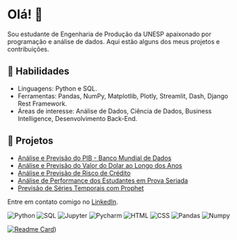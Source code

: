 # Olá! 👋

Sou estudante de Engenharia de Produção da UNESP apaixonado por programação e análise de dados. Aqui estão alguns dos meus projetos e contribuições.

## 🚀 Habilidades
- Linguagens: Python e SQL.
- Ferramentas: Pandas, NumPy, Matplotlib, Plotly, Streamlit, Dash, Django Rest Framework.
- Áreas de interesse: Análise de Dados, Ciência de Dados, Business Intelligence, Desenvolvimento Back-End.

## 📂 Projetos
- [Análise e Previsão do PIB - Banco Mundial de Dados](https://github.com/Georgettig/An-lise-e-Previs-o-do-PIB---Brasil-EUA-e-China)
- [Análise e Previsão do Valor do Dolar ao Longo dos Anos](https://github.com/Georgettig/Previs-o-Dolar)
- [Análise e Previsão de Risco de Crédito](https://github.com/Georgettig/Analise-de-Risco-Credito)
- [Análise de Performance dos Estudantes em Prova Seriada](https://github.com/Georgettig/Analise-de-Performance-dos-Estudantes)
- [Previsão de Séries Temporais com Prophet](https://github.com/Georgettig/Previs-o-de-S-ries-Temporais---Microsoft)

Entre em contato comigo no [LinkedIn](https://www.linkedin.com/in/guilherme-georgetti/).

![Python](https://img.shields.io/badge/Python-FFD43B?style=for-the-badge&logo=python&logoColor=blue)
![SQL](https://img.shields.io/badge/SQL-025E8C?style=for-the-badge&logo=sqlite&logoColor=white)
![Jupyter](https://img.shields.io/badge/Jupyter-F37626.svg?&style=for-the-badge&logo=Jupyter&logoColor=white)
![Pycharm](https://img.shields.io/badge/PyCharm-000000.svg?&style=for-the-badge&logo=PyCharm&logoColor=white)
![HTML](https://img.shields.io/badge/HTML5-E34F26?style=for-the-badge&logo=html5&logoColor=white)
![CSS](https://img.shields.io/badge/CSS3-1572B6?style=for-the-badge&logo=css3&logoColor=white)
![Pandas](https://img.shields.io/badge/Pandas-2C2D72?style=for-the-badge&logo=pandas&logoColor=white)
![Numpy](https://img.shields.io/badge/Numpy-777BB4?style=for-the-badge&logo=numpy&logoColor=white)


[![Readme Card](https://github-readme-stats.vercel.app/api/pin/?username=Georgettig&repo=Analise-de-Dados&theme=merko)](https://github.com/Georgettig/Analise-de-Dados))

